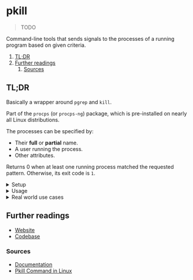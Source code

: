 # pkill

> TODO

Command-line tools that sends signals to the processes of a running program based on given criteria.

1. [TL;DR](#tldr)
1. [Further readings](#further-readings)
   1. [Sources](#sources)

## TL;DR

Basically a wrapper around `pgrep` and `kill`.

Part of the `procps` (or `procps-ng`) package, which is pre-installed on nearly all Linux distributions.

The processes can be specified by:

- Their **full** or **partial** name.
- A user running the process.
- Other attributes.

Returns 0 when at least one running process matched the requested pattern. Otherwise, its exit code is `1`.

<details>
  <summary>Setup</summary>

```sh
apt install 'procps'
brew install 'proctools'  # or brew install 'pkill'
dnf install 'procps-ng'
yum install 'procps-ng'
```

</details>

<details>
  <summary>Usage</summary>

```sh
# Gracefully stop all processes of programs matching the given pattern
pkill 'pattern'
pkill -15 'pattern'
pkill -TERM 'pattern'
pkill -SIGTERM 'pattern'
pkill --signal 'TERM' 'pattern'

# Display what processes are sent signals
pkill -e …
pkill --echo …

# Only kill processes of specific users' *real* id
pkill -u 'mark' …
pkill --uid 'mark,john' …
```

</details>

<details>
  <summary>Real world use cases</summary>

```sh
pkill -HUP 'nginx'
pkill --signal 'TERM' --exact 'yes'
pkill '^ssh$'
pkill -9 -f "ping 8.8.8.8"
pkill -KILL -u 'mike' 'gdm'
```

</details>

## Further readings

- [Website]
- [Codebase]

### Sources

- [Documentation]
- [Pkill Command in Linux]

<!--
  Reference
  ═╬═Time══
  -->

<!-- In-article sections -->
<!-- Knowledge base -->
<!-- Files -->
<!-- Upstream -->
[Codebase]: https://github.com/project/
[Documentation]: https://website/docs/
[Website]: https://website/

<!-- Others -->
[Pkill Command in Linux]: https://linuxize.com/post/pkill-command-in-linux/
